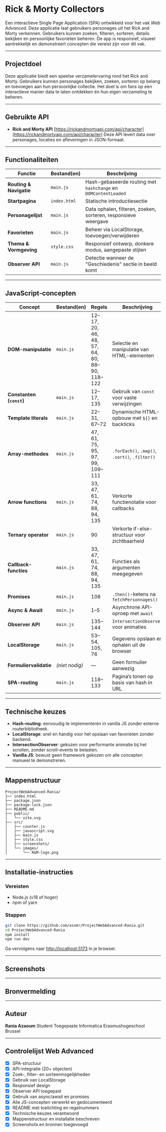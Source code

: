 # Rick & Morty Collectors

Een interactieve Single Page Application (SPA) ontwikkeld voor het vak *Web Advanced*. Deze applicatie laat gebruikers personages uit het Rick and Morty verkennen. Gebruikers kunnen zoeken, filteren, sorteren, details bekijken en persoonlijke favorieten beheren. De app is responsief, visueel aantrekkelijk en demonstreert concepten die vereist zijn voor dit vak.

---

## Projectdoel

Deze applicatie biedt een speelse verzamelervaring rond het Rick and Morty. Gebruikers kunnen personages bekijken, zoeken, sorteren op belang en toevoegen aan hun persoonlijke collectie. Het doel is om fans op een interactieve manier data te laten ontdekken én hun eigen verzameling te beheren.

---

## Gebruikte API

* **Rick and Morty API**
  [https://rickandmortyapi.com/api/character](https://rickandmortyapi.com/api/character)
  Deze API levert data over personages, locaties en afleveringen in JSON-formaat.

---

## Functionaliteiten

| Functie                 | Bestand(en)  | Beschrijving                                                   |
| ----------------------- | ------------ | -------------------------------------------------------------- |
| **Routing & Navigatie** | `main.js`    | Hash-gebaseerde routing met `hashchange` en `DOMContentLoaded` |
| **Startpagina**         | `index.html` | Statische introductiesectie                                    |
| **Personagelijst**      | `main.js`    | Data ophalen, filteren, zoeken, sorteren, responsieve weergave |
| **Favorieten**          | `main.js`    | Beheer via LocalStorage, toevoegen/verwijderen                 |
| **Thema & Vormgeving**  | `style.css`  | Responsief ontwerp, donkere modus, aangepaste stijlen          |
| **Observer API**        | `main.js`    | Detectie wanneer de "Geschiedenis" sectie in beeld komt        |

---

## JavaScript-concepten

| Concept                  | Bestand(en)    | Regels                                        | Beschrijving                                   |
| ------------------------ | -------------- | --------------------------------------------- | ---------------------------------------------- |
| **DOM-manipulatie**      | `main.js`      | 12–17, 20, 46, 48, 57, 64, 80, 88–90, 118–122 | Selectie en manipulatie van HTML-elementen     |
| **Constanten (`const`)** | `main.js`      | 12–17, 135                                    | Gebruik van `const` voor vaste verwijzingen    |
| **Template literals**    | `main.js`      | 22–31, 67–72                                  | Dynamische HTML-opbouw met `${}` en backticks  |
| **Array-methodes**       | `main.js`      | 47, 61, 75, 95, 97, 99, 109–111               | `.forEach()`, `.map()`, `.sort()`, `.filter()` |
| **Arrow functions**      | `main.js`      | 33, 47, 61, 74, 88, 94, 135                   | Verkorte functienotatie voor callbacks         |
| **Ternary operator**     | `main.js`      | 90                                            | Verkorte if-else-structuur voor zichtbaarheid  |
| **Callback-functies**    | `main.js`      | 33, 47, 61, 74, 88, 94, 135                   | Functies als argumenten meegegeven             |
| **Promises**             | `main.js`      | 108                                           | `.then()`-ketens na `fetchPersonnages()`       |
| **Async & Await**        | `main.js`      | 1–5                                           | Asynchrone API-oproep met `await`              |
| **Observer API**         | `main.js`      | 135–144                                       | `IntersectionObserver` voor animaties          |
| **LocalStorage**         | `main.js`      | 53–54, 105, 76                                | Gegevens opslaan en ophalen uit de browser     |
| **Formuliervalidatie**   | *(niet nodig)* | —                                             | Geen formulier aanwezig                        |
| **SPA-routing**          | `main.js`      | 118–133                                       | Pagina’s tonen op basis van hash in URL        |

---

## Technische keuzes

* **Hash-routing**: eenvoudig te implementeren in vanilla JS zonder externe routerbibliotheek.
* **LocalStorage**: snel en handig voor het opslaan van favorieten zonder backend.
* **IntersectionObserver**: gekozen voor performante animatie bij het scrollen, zonder scroll-events te belasten.
* **Vanilla JS**: bewust geen framework gekozen om alle concepten manueel te demonstreren.

---

## Mappenstructuur

```
ProjectWebAdvanced-Rania/
├── index.html
├── package.json
├── package-lock.json
├── README.md
├── public/
│   └── vite.svg
├── src/
│   ├── counter.js
│   ├── javascript.svg
│   ├── main.js
│   ├── style.css
│   ├── screenshots/
│   └── images/
│       └── R&M-logo.png
```
---

## Installatie-instructies
### Vereisten

* Node.js (v18 of hoger)
* npm of yarn

### Stappen

```bash
git clone https://github.com/asxmr/ProjectWebAdvanced-Rania.git
cd ProjectWebAdvanced-Rania
npm install
npm run dev
```

Ga vervolgens naar [http://localhost:5173](http://localhost:5173) in je browser.

---

## Screenshots


---

## Bronvermelding


---


## Auteur

**Rania Azaoum**
Student Toegepaste Informatica
Erasmushogeschool Brussel

---

## Controlelijst Web Advanced

* [x] SPA-structuur
* [x] API-integratie (20+ objecten)
* [x] Zoek-, filter- en sorteermogelijkheden
* [x] Gebruik van LocalStorage
* [x] Responsief design
* [x] Observer API toegepast
* [x] Gebruik van async/await en promises
* [x] Alle JS-concepten verwerkt en gedocumenteerd
* [x] README met toelichting en regelnummers
* [x] Technische keuzes verantwoord
* [x] Mappenstructuur en installatie beschreven
* [x] Screenshots en bronnen toegevoegd

